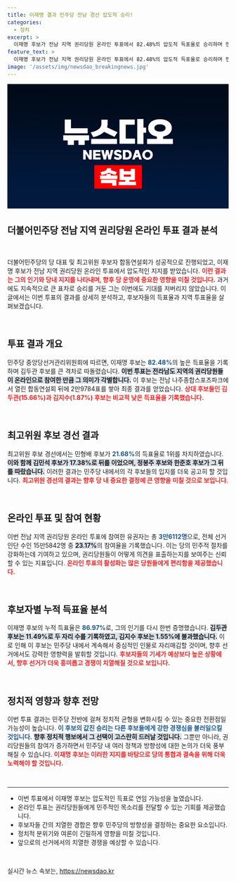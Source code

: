 ```yaml
---
title: 이재명 결과 민주당 전남 경선 압도적 승리!
categories:
  - 정치
excerpt: >
  이재명 후보가 전남 지역 권리당원 온라인 투표에서 82.48%의 압도적 득표율로 승리하며 민주당 대표 연임에 청신호를 켰다! 김두관 후보와의 격차가 뚜렷해, 후속 경선 결과에 귀추가 주목된다.
feature_text: >
  이재명 후보가 전남 지역 권리당원 온라인 투표에서 82.48%의 압도적 득표율로 승리하며 민주당 대표 연임에 청신호를 켰다! 김두관 후보와의 격차가 뚜렷해, 후속 경선 결과에 귀추가 주목된다.
image: '/assets/img/newsdao_breakingnews.jpg'
---
```


<p><img src="/assets/img/newsdao_breakingnews.jpg" alt="implanttips 속보" /></p>

<h2 data-ke-size="size26">더불어민주당 전남 지역 권리당원 온라인 투표 결과 분석</h2>

<p data-ke-size="size16">&nbsp;</p>

<p>더불어민주당의 당 대표 및 최고위원 후보자 합동연설회가 성공적으로 진행되었고, 이재명 후보가 전남 지역 권리당원 온라인 투표에서 압도적인 지지를 받았습니다. <b><span style="color: #ee2323;">이런 결과는 그의 인기와 당내 지지를 나타내며, 향후 당 운영에 중요한 영향을 미칠 것입니다.</span></b> 과거에도 지속적으로 큰 표차로 승리를 거둔 그는 이번에도 기대를 저버리지 않았습니다. 이 글에서는 이번 투표의 결과를 상세히 분석하고, 후보자들의 득표율과 지역 투표율을 살펴보겠습니다.</p>

<p data-ke-size="size16">&nbsp;</p>

<h2 data-ke-size="size26">투표 결과 개요</h2>

<p>민주당 중앙당선거관리위원회에 따르면, 이재명 후보는 <b><span style="color: #1a5490;">82.48%</span></b>의 높은 득표율을 기록하며 김두관 후보를 큰 격차로 따돌렸습니다. <b><span style="background-color: #21538527;">이번 투표는 전라남도 지역의 권리당원들이 온라인으로 참여한 만큼 그 의미가 각별합니다.</span></b> 이 후보는 전남 나주종합스포츠파크에서 열린 합동연설회 뒤에 2만9784표를 쌓아 최종 결과를 얻었습니다. <b><span style="color: #ee2323;">상대 후보들인 김두관(15.66%)과 김지수(1.87%) 후보는 비교적 낮은 득표율을 기록했습니다.</span></b></p>

<p data-ke-size="size16">&nbsp;</p>

<h2 data-ke-size="size26">최고위원 후보 경선 결과</h2>

<p>최고위원 후보 경선에서는 민형배 후보가 <b><span style="color: #1a5490;">21.68%</span></b>의 득표율로 1위를 차지하였습니다. <b><span style="background-color: #21538527;">이와 함께 김민석 후보가 17.38%로 뒤를 이었으며, 정봉주 후보와 한준호 후보가 그 뒤를 따랐습니다.</span></b> 이러한 결과는 민주당 내에서의 각 후보들의 입지를 더욱 공고히 할 것입니다. <b><span style="color: #ee2323;">최고위원 경선의 결과는 향후 당 내 중요한 결정에 큰 영향을 미칠 것으로 보입니다.</span></b></p>

<p data-ke-size="size16">&nbsp;</p>

<h2 data-ke-size="size26">온라인 투표 및 참여 현황</h2>

<p>이번 전남 지역 권리당원 온라인 투표에 참여한 유권자는 총 <b><span style="color: #1a5490;">3만6112명</span></b>으로, 전체 선거인단 수인 15만5842명 중 <b><span style="background-color: #21538527;">23.17%</span></b>의 참여율을 기록했습니다. 이는 당의 민주적 절차를 강화하는데 기여하고 있으며, 권리당원들이 어떻게 의견을 표출하는지를 보여주는 신뢰할 수 있는 지표입니다. <b><span style="color: #ee2323;">온라인 투표의 활성화는 많은 당원들에게 편리함을 제공했습니다.</span></b> </p>

<p data-ke-size="size16">&nbsp;</p>

<h2 data-ke-size="size26">후보자별 누적 득표율 분석</h2>

<p>이재명 후보의 누적 득표율은 <b><span style="color: #1a5490;">86.97%</span></b>로, 그의 인기를 다시 한번 증명했습니다. <b><span style="background-color: #21538527;">김두관 후보는 11.49%로 두 자리 수를 기록하였고, 김지수 후보는 1.55%에 불과했습니다.</span></b> 이로 인해 이 후보는 민주당 내에서 계속해서 중심적인 인물로 자리매김할 것이며, 향후 선거에서도 강력한 영향력을 발휘할 것입니다. <b><span style="color: #ee2323;">후보자들의 기세가 예상보다 높은 상황에서, 향후 선거가 더욱 흥미롭고 경쟁이 치열해질 것으로 보입니다.</span></b></p>

<p data-ke-size="size16">&nbsp;</p>

<h2 data-ke-size="size26">정치적 영향과 향후 전망</h2>

<p>이번 투표 결과는 민주당 전반에 걸쳐 정치적 균형을 변화시킬 수 있는 중요한 전환점일 가능성이 높습니다. <b><span style="color: #1a5490;">이 후보의 값진 승리는 다른 후보들에게 강한 경쟁심을 불러일으킬 것입니다.</span></b> <b><span style="background-color: #21538527;">향후 정치적 행보에서 그 선택이 고스란히 드러날 것입니다.</span></b> 그뿐만 아니라, 권리당원들의 참여가 증가하면서 민주당 내 여러 정책과 방향성에 대한 논의가 더욱 풍부해질 수 있습니다. <b><span style="color: #ee2323;">이재명 후보는 이러한 지지를 바탕으로 당의 통합과 결속을 위해 더욱 노력해야 할 것입니다.</span></b></p>

<p data-ke-size="size16">&nbsp;</p>

<hr>

<ul>
  <li>이번 투표에서 이재명 후보는 압도적인 득표로 연임 가능성을 높였습니다.</li>
  <li>온라인 투표는 권리당원들에게 민주적인 목소리를 전달할 수 있는 기회를 제공했습니다.</li>
  <li>후보자들 간의 치열한 경합은 향후 민주당의 방향성을 결정하는 중요한 요소입니다.</li>
  <li>정치적 분위기와 여론이 긴밀하게 영향을 미칠 것입니다.</li>
  <li>앞으로의 선거에서의 치열한 경쟁을 예상할 수 있습니다.</li>
</ul>

<p data-ke-size="size16">&nbsp;</p>
실시간 뉴스 속보는, <a href="https://newsdao.kr" rel="dofollow">https://newsdao.kr</a>


